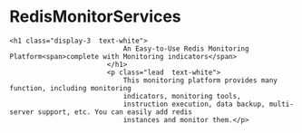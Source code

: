 # RedisMonitorServices
    <h1 class="display-3  text-white">
                                An Easy-to-Use Redis Monitoring Platform<span>complete with Monitoring indicators</span>
                            </h1>
                            <p class="lead  text-white">
                                This monitoring platform provides many function, including monitoring
                                indicators, monitoring tools,
                                instruction execution, data backup, multi-server support, etc. You can easily add redis
                                instances and monitor them.</p>
